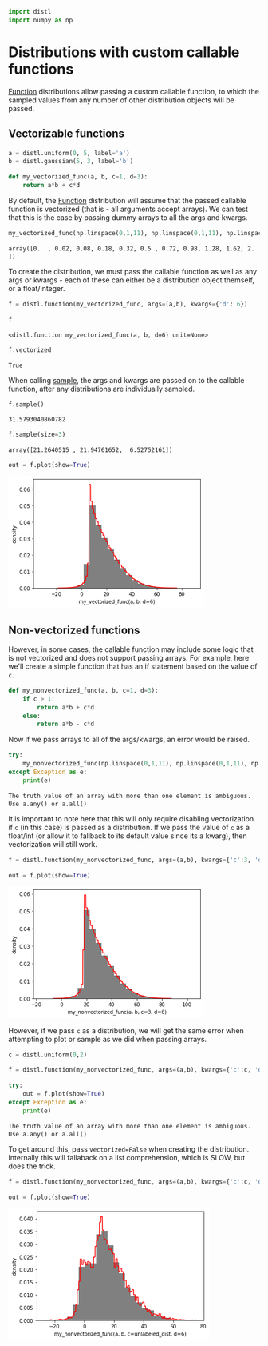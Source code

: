 ```python
import distl
import numpy as np
```

# Distributions with custom callable functions

[Function](../api/Function.md) distributions allow passing a custom callable function, to which the sampled values from any number of other distribution objects will be passed.

## Vectorizable functions



```python
a = distl.uniform(0, 5, label='a')
b = distl.gaussian(5, 3, label='b')
```


```python
def my_vectorized_func(a, b, c=1, d=3):
    return a*b + c*d
```

By default, the [Function](../api/Function.md) distribution will assume that the passed callable function is vectorized (that is - all arguments accept arrays).  We can test that this is the case by passing dummy arrays to all the args and kwargs.


```python
my_vectorized_func(np.linspace(0,1,11), np.linspace(0,1,11), np.linspace(0,1,11), np.linspace(0,1,11))
```




    array([0.  , 0.02, 0.08, 0.18, 0.32, 0.5 , 0.72, 0.98, 1.28, 1.62, 2.  ])



To create the distribution, we must pass the callable function as well as any args or kwargs - each of these can either be a distribution object themself, or a float/integer.


```python
f = distl.function(my_vectorized_func, args=(a,b), kwargs={'d': 6})
```


```python
f
```




    <distl.function my_vectorized_func(a, b, d=6) unit=None>




```python
f.vectorized
```




    True



When calling [sample](../api/Function.sample.md), the args and kwargs are passed on to the callable function, after any distributions are individually sampled.


```python
f.sample()
```




    31.5793040860782




```python
f.sample(size=3)
```




    array([21.2640515 , 21.94761652,  6.52752161])




```python
out = f.plot(show=True)
```


![png](function_files/function_13_0.png)


## Non-vectorized functions

However, in some cases, the callable function may include some logic that is not vectorized and does not support passing arrays.  For example, here we'll create a simple function that has an if statement based on the value of `c`.


```python
def my_nonvectorized_func(a, b, c=1, d=3):
    if c > 1:
        return a*b + c*d
    else:
        return a*b - c*d
```

Now if we pass arrays to all of the args/kwargs, an error would be raised.


```python
try:
    my_nonvectorized_func(np.linspace(0,1,11), np.linspace(0,1,11), np.linspace(0,1,11), np.linspace(0,1,11))
except Exception as e:
    print(e)
```

    The truth value of an array with more than one element is ambiguous. Use a.any() or a.all()


It is important to note here that this will only require disabling vectorization if `c` (in this case) is passed as a distribution.  If we pass the value of `c` as a float/int (or allow it to fallback to its default value since its a kwarg), then vectorization will still work.


```python
f = distl.function(my_nonvectorized_func, args=(a,b), kwargs={'c':3, 'd': 6})
```


```python
out = f.plot(show=True)
```


![png](function_files/function_20_0.png)


However, if we pass `c` as a distribution, we will get the same error when attempting to plot or sample as we did when passing arrays.


```python
c = distl.uniform(0,2)
```


```python
f = distl.function(my_nonvectorized_func, args=(a,b), kwargs={'c':c, 'd': 6})
```


```python
try:
    out = f.plot(show=True)
except Exception as e:
    print(e)
```

    The truth value of an array with more than one element is ambiguous. Use a.any() or a.all()


To get around this, pass `vectorized=False` when creating the distribution.  Internally this will fallaback on a list comprehension, which is SLOW, but does the trick.


```python
f = distl.function(my_nonvectorized_func, args=(a,b), kwargs={'c':c, 'd': 6}, vectorized=False)
```


```python
out = f.plot(show=True)
```


![png](function_files/function_27_0.png)



```python

```
